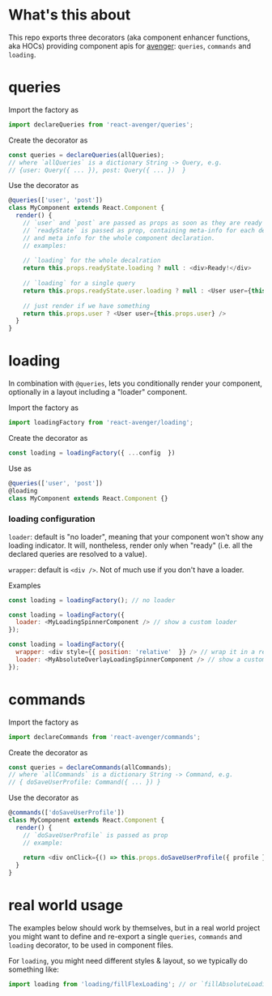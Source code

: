 # What's this about

This repo exports three decorators (aka component enhancer functions, aka HOCs) providing component apis for [avenger](https://github.com/buildo/avenger): `queries`, `commands` and `loading`.

# queries

Import the factory as

```js
import declareQueries from 'react-avenger/queries';
```

Create the decorator as

```js
const queries = declareQueries(allQueries);
// where `allQueries` is a dictionary String -> Query, e.g.
// {user: Query({ ... }), post: Query({ ... })  }
```

Use the decorator as

```js
@queries(['user', 'post'])
class MyComponent extends React.Component {
  render() {
    // `user` and `post` are passed as props as soon as they are ready (fetched).
    // `readyState` is passed as prop, containing meta-info for each declared query
    // and meta info for the whole component declaration.
    // examples:
    
    // `loading` for the whole decalration
    return this.props.readyState.loading ? null : <div>Ready!</div>
    
    // `loading` for a single query
    return this.props.readyState.user.loading ? null : <User user={this.props.user} />
    
    // just render if we have something
    return this.props.user ? <User user={this.props.user} />
  }
}
```

# loading

In combination with `@queries`, lets you conditionally render your component,
optionally in a layout including a "loader" component.

Import the factory as

```js
import loadingFactory from 'react-avenger/loading';
```

Create the decorator as

```js
const loading = loadingFactory({ ...config  })
```

Use as

```js
@queries(['user', 'post'])
@loading
class MyComponent extends React.Component {}
```

### loading configuration

`loader`: default is "no loader", meaning that your component won't show any loading indicator. It will, nontheless, render only when "ready" (i.e. all the declared queries are resolved to a value).

`wrapper`: default is `<div />`. Not of much use if you don't have a loader.

Examples

```js
const loading = loadingFactory(); // no loader

const loading = loadingFactory({
  loader: <MyLoadingSpinnerComponent /> // show a custom loader
});

const loading = loadingFactory({
  wrapper: <div style={{ position: 'relative'  }} /> // wrap it in a relative wrapper
  loader: <MyAbsoluteOverlayLoadingSpinnerComponent /> // show a custom absolute overlay loader
});
```

# commands

Import the factory as

```js
import declareCommands from 'react-avenger/commands';
```

Create the decorator as

```js
const queries = declareCommands(allCommands);
// where `allCommands` is a dictionary String -> Command, e.g.
// { doSaveUserProfile: Command({ ... }) }
```

Use the decorator as

```js
@commands(['doSaveUserProfile'])
class MyComponent extends React.Component {
  render() {
    // `doSaveUserProfile` is passed as prop
    // example:
    
    return <div onClick={() => this.props.doSaveUserProfile({ profile })}></div>
  }
}
```

# real world usage

The examples below should work by themselves,
but in a real world project you might want to define and re-export a single `queries`, `commands` and `loading` decorator,
to be used in component files.

For `loading`, you might need different styles & layout, so we typically do something like:

```js
import loading from 'loading/fillFlexLoading'; // or `fillAbsoluteLoading`, or `tinyLoading`, etc.
```
